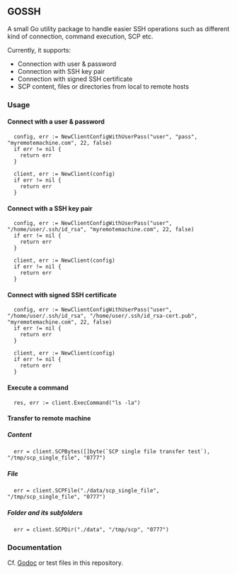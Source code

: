 GOSSH
----

A small Go utility package to handle easier SSH operations such as different kind of connection, command execution, SCP etc.

Currently, it supports:
- Connection with user & password
- Connection with SSH key pair
- Connection with signed SSH certificate
- SCP content, files or directories from local to remote hosts

### Usage

#### Connect with a user & password

```golang
  config, err := NewClientConfigWithUserPass("user", "pass", "myremotemachine.com", 22, false)
  if err != nil {
    return err
  }

  client, err := NewClient(config)
  if err != nil {
    return err
  }
```

#### Connect with a SSH key pair

```golang
  config, err := NewClientConfigWithUserPass("user", "/home/user/.ssh/id_rsa", "myremotemachine.com", 22, false)
  if err != nil {
    return err
  }

  client, err := NewClient(config)
  if err != nil {
    return err
  }
```

#### Connect with signed SSH certificate

```golang
  config, err := NewClientConfigWithUserPass("user", "/home/user/.ssh/id_rsa", "/home/user/.ssh/id_rsa-cert.pub", "myremotemachine.com", 22, false)
  if err != nil {
    return err
  }

  client, err := NewClient(config)
  if err != nil {
    return err
  }
```

#### Execute a command

```golang
  res, err := client.ExecCommand("ls -la")
```

#### Transfer to remote machine

##### Content

```golang
  err = client.SCPBytes([]byte(`SCP single file transfer test`), "/tmp/scp_single_file", "0777")
```

##### File

```golang
  err = client.SCPFile("./data/scp_single_file", "/tmp/scp_single_file", "0777")
```

##### Folder and its subfolders

```golang
  err = client.SCPDir("./data", "/tmp/scp", "0777")
```

### Documentation

Cf. [Godoc](https://godoc.org/github.com/uthng/gossh) or test files in this repository.
